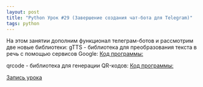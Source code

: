 ```yaml
---
layout: post
title: "Python Урок #29 (Завершение создания чат-бота для Telegram)"
tags: python
---
```


На этом занятии дополним функционал телеграм-ботов и рассмотрим две новые библиотеки:
gTTS - библиотека для преобразования текста в речь с помощью сервисов Google:
[Код программы:](https://replit.com/@JuniorCodeKryla/telebot-4#main.py)

qrcode - библиотека для генерации QR-кодов:
[Код программы:](https://replit.com/@JuniorCodeKryla/telebot-5#main.py)


[Запись урока](https://us02web.zoom.us/rec/share/tifFPh6k_JpC8AO3xvIgwfcxOOvDivWW1TpcRoZ-nOTMnQ6dPEpTMy4rlouPIrtv.vLyEgCjnheWuQGIw?startTime=1622284043000)

